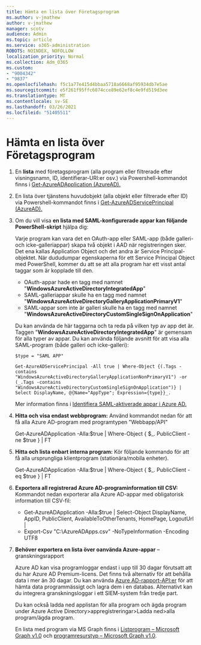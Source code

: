 ```yaml
---
title: Hämta en lista över Företagsprogram
ms.author: v-jmathew
author: v-jmathew
manager: scotv
audience: Admin
ms.topic: article
ms.service: o365-administration
ROBOTS: NOINDEX, NOFOLLOW
localization_priority: Normal
ms.collection: Adm_O365
ms.custom:
- "9004342"
- "9837"
ms.openlocfilehash: f5c1a77e415d4bbaa5718a6668af95934db7e5ae
ms.sourcegitcommit: e5f261f95ffc6074cce89e62ef8c4e9fd519d3ee
ms.translationtype: MT
ms.contentlocale: sv-SE
ms.lasthandoff: 03/26/2021
ms.locfileid: "51405511"
---
```

# <a name="get-a-list-of-enterprise-applications"></a>Hämta en lista över Företagsprogram

1. En **lista** med företagsprogram (alla program eller filtrerade efter visningsnamn, ID, identifierar-URI:er osv.) via Powershell-kommandot finns i [Get-AzureADApplication (AzureAD).](https://docs.microsoft.com/powershell/module/azuread/get-azureadapplication)
2. En lista över tjänstens huvudobjekt (alla objekt eller filtrerade efter ID) via Powershell-kommandot finns i [Get-AzureADServicePrincipal (AzureAD).](https://docs.microsoft.com/powershell/module/azuread/get-azureadserviceprincipal)
3. Om du vill visa **en lista med SAML-konfigurerade appar kan följande PowerShell-skript** hjälpa dig:

    Varje program kan vara det en OAuth-app eller SAML-app (både galleri- och icke-galleriappar) skapa två objekt i AAD när registreringen sker. Det ena kallas Application Object och det andra är Service Principal-objektet. När dududumpar egenskaperna för ett Service Principal Object med PowerShell, kommer du att se att alla program har ett visst antal taggar som är kopplade till den.

    - OAuth-appar hade en tagg med namnet "**WindowsAzureActiveDirectoryIntegratedApp**"
    - SAML-galleriappar skulle ha en tagg med namnet "**WindowsAzureActiveDirectoryGalleryApplicationPrimaryV1**"
    - SAML-appar som inte är galleri skulle ha en tagg med namnet "**WindowsAzureActiveDirectoryCustomSingleSignOnApplication**"

    Du kan använda de här taggarna och ta reda på vilken typ av app det är. Taggen "**WindowsAzureActiveDirectoryIntegratedApp**" är gemensam för alla typer av appar. Du kan använda följande avsnitt för att visa alla SAML-program (både galleri och icke-galleri):

    `$type = "SAML APP"`

    `Get-AzureADServicePrincipal -All true | Where-Object {(.Tags -contains "WindowsAzureActiveDirectoryGalleryApplicationNonPrimaryV1") -or (_.Tags -contains "WindowsAzureActiveDirectoryCustomSingleSignOnApplication")} | Select DisplayName, @{Name="AppType"; Expression={type}}_.`

    Mer information finns i [Identifiera SAML-aktiverade appar i Azure AD.](https://docs.microsoft.com/answers/questions/24259/identify-saml-enabled-apps-in-azure-ad.html)

4. **Hitta och visa endast webbprogram:** Använd kommandot nedan för att få alla Azure AD-program med programtypen "Webbapp/API"

    Get-AzureADApplication -Alla:$true | Where-Object { $_. PublicClient -ne $true } | FT
5. **Hitta och lista enbart interna program:** Kör följande kommando för att få alla ursprungliga klientprogram (stationära/mobila enheter).

    Get-AzureADApplication -Alla:$true | Where-Object { $_. PublicClient -eq $true } | FT
6. **Exportera all registrerad Azure AD-programinformation till CSV:** Kommandot nedan exporterar alla Azure AD-appar med obligatorisk information till CSV-fil:

    - Get-AzureADApplication -Alla:$true | Select-Object DisplayName, AppID, PublicClient, AvailableToOtherTenants, HomePage, LogoutUrl |
    - Export-Csv "C:\AzureADApps.csv" -NoTypeInformation -Encoding UTF8

7. **Behöver exportera en lista över oanvända Azure-appar** – granskningsrapport

    Azure AD kan visa programloggar endast i upp till 30 dagar förutsatt att du har Azure AD Premium-licens.
    Det finns två alternativ för att behålla data i mer än 30 dagar. Du kan använda [Azure AD-rapport-API:er](https://docs.microsoft.com/azure/active-directory/reports-monitoring/concept-reporting-api) för att hämta data programmässigt och lagra dem i en databas. Alternativt kan du integrera granskningsloggar i ett SIEM-system från tredje part.

    Du kan också ladda ned applistan för alla program och ägda program under Azure Active Directory>appregistreringar>Ladda ned>alla program/ägda program.

    En lista med program via MS Graph finns i [Listprogram – Microsoft Graph v1.0](https://docs.microsoft.com/graph/api/application-list) och [programresurstyp – Microsoft Graph v1.0](https://docs.microsoft.com/graph/api/resources/application).
